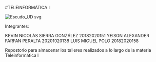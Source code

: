 #TELEINFORMÁTICA I

![Escudo_UD svg](https://github.com/user-attachments/assets/2a0accd5-60e7-4c80-80f2-6c001a051e9d)

Integrantes: 

KEVIN NICOLÁS SIERRA GONZÁLEZ 20182020151
YEISON ALEXANDER FARFAN PERALTA 20201020138
LUIS MIGUEL POLO 20182020158

Repostorio para almacenar los talleres realizados a lo largo de la materia Teleinformática I
